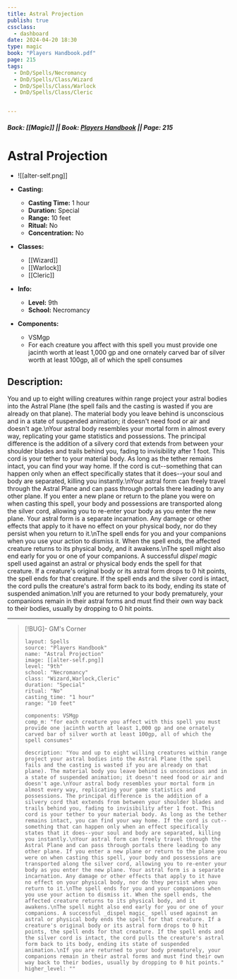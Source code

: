 ```yaml
---
title: Astral Projection
publish: true
cssclass:
  - dashboard
date: 2024-04-20 18:30
type: magic
book: "Players Handbook.pdf"
page: 215
tags:
  - DnD/Spells/Necromancy
  - DnD/Spells/Class/Wizard
  - DnD/Spells/Class/Warlock
  - DnD/Spells/Class/Cleric


---
```


##### Back: [[Magic]] || Book: [Players Handbook](https://drive.google.com/drive/folders/1O5bhpYizcIT5xxAoLOuzCRht_PVS7VSG?usp=sharing) || Page: 215

# Astral Projection
- ![[alter-self.png]]
- **Casting:**
    - **Casting Time:** 1 hour
    - **Duration:** Special
    - **Range:** 10 feet
    - **Ritual:** No
    - **Concentration:** No
- **Classes:**
    - [[Wizard]]
    - [[Warlock]]
    - [[Cleric]]

- **Info:**
    - **Level:** 9th
    - **School:** Necromancy
- **Components:**
    - VSMgp
    - For each creature you affect with this spell you must provide one jacinth worth at least 1,000 gp and one ornately carved bar of silver worth at least 100gp, all of which the spell consumes

## Description:
You and up to eight willing creatures within range project your astral bodies into the Astral Plane (the spell fails and the casting is wasted if you are already on that plane). The material body you leave behind is unconscious and in a state of suspended animation; it doesn't need food or air and doesn't age.\nYour astral body resembles your mortal form in almost every way, replicating your game statistics and possessions. The principal difference is the addition of a silvery cord that extends from between your shoulder blades and trails behind you, fading to invisibility after 1 foot. This cord is your tether to your material body. As long as the tether remains intact, you can find your way home. If the cord is cut--something that can happen only when an effect specifically states that it does--your soul and body are separated, killing you instantly.\nYour astral form can freely travel through the Astral Plane and can pass through portals there leading to any other plane. If you enter a new plane or return to the plane you were on when casting this spell, your body and possessions are transported along the silver cord, allowing you to re-enter your body as you enter the new plane. Your astral form is a separate incarnation. Any damage or other effects that apply to it have no effect on your physical body, nor do they persist when you return to it.\nThe spell ends for you and your companions when you use your action to dismiss it. When the spell ends, the affected creature returns to its physical body, and it awakens.\nThe spell might also end early for you or one of your companions. A successful _dispel magic_ spell used against an astral or physical body ends the spell for that creature. If a creature's original body or its astral form drops to 0 hit points, the spell ends for that creature. If the spell ends and the silver cord is intact, the cord pulls the creature's astral form back to its body, ending its state of suspended animation.\nIf you are returned to your body prematurely, your companions remain in their astral forms and must find their own way back to their bodies, usually by dropping to 0 hit points.



---

> [!BUG]- GM's Corner
>
> ```statblock
> layout: Spells
> source: "Players Handbook"
> name: "Astral Projection"
> image: [[alter-self.png]]
> level: "9th"
> school: "Necromancy"
> class: "Wizard,Warlock,Cleric"
> duration: "Special"
> ritual: "No"
> casting_time: "1 hour"
> range: "10 feet"
>
> components: VSMgp
> comp_m: "for each creature you affect with this spell you must provide one jacinth worth at least 1,000 gp and one ornately carved bar of silver worth at least 100gp, all of which the spell consumes"
>
> description: "You and up to eight willing creatures within range project your astral bodies into the Astral Plane (the spell fails and the casting is wasted if you are already on that plane). The material body you leave behind is unconscious and in a state of suspended animation; it doesn't need food or air and doesn't age.\nYour astral body resembles your mortal form in almost every way, replicating your game statistics and possessions. The principal difference is the addition of a silvery cord that extends from between your shoulder blades and trails behind you, fading to invisibility after 1 foot. This cord is your tether to your material body. As long as the tether remains intact, you can find your way home. If the cord is cut--something that can happen only when an effect specifically states that it does--your soul and body are separated, killing you instantly.\nYour astral form can freely travel through the Astral Plane and can pass through portals there leading to any other plane. If you enter a new plane or return to the plane you were on when casting this spell, your body and possessions are transported along the silver cord, allowing you to re-enter your body as you enter the new plane. Your astral form is a separate incarnation. Any damage or other effects that apply to it have no effect on your physical body, nor do they persist when you return to it.\nThe spell ends for you and your companions when you use your action to dismiss it. When the spell ends, the affected creature returns to its physical body, and it awakens.\nThe spell might also end early for you or one of your companions. A successful _dispel magic_ spell used against an astral or physical body ends the spell for that creature. If a creature's original body or its astral form drops to 0 hit points, the spell ends for that creature. If the spell ends and the silver cord is intact, the cord pulls the creature's astral form back to its body, ending its state of suspended animation.\nIf you are returned to your body prematurely, your companions remain in their astral forms and must find their own way back to their bodies, usually by dropping to 0 hit points."
> higher_level: ""
> ```
